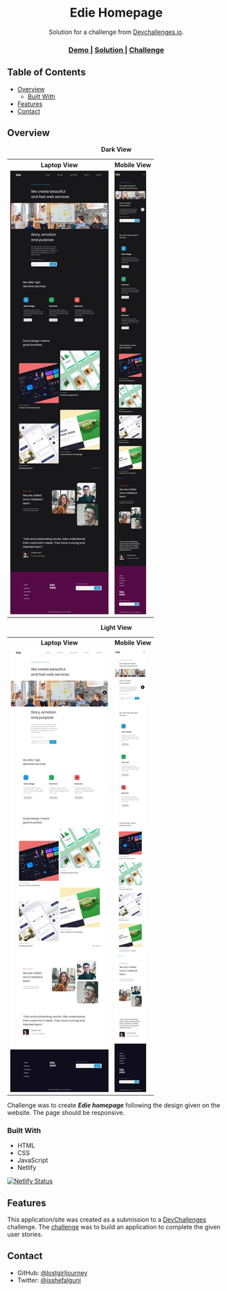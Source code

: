 <h1 align="center">Edie Homepage</h1>

<div align="center">
   Solution for a challenge from  <a href="http://devchallenges.io" target="_blank">Devchallenges.io</a>.
</div>

<div align="center">
  <h3>
    <a href="https://edie-homepage-solution.netlify.app/">
      Demo
    </a>
    <span> | </span>
    <a href="https://devchallenges.io/solutions/I9V56oUEmc1BgZWcI9ol">
      Solution
    </a>
    <span> | </span>
    <a href="https://devchallenges.io/challenges/xobQBuf8zWWmiYMIAZe0">
      Challenge
    </a>
  </h3>
</div>

## Table of Contents

- [Overview](#overview)
  - [Built With](#built-with)
- [Features](#features)
- [Contact](#contact)

## Overview

<p align = "center">
  <b>Dark View</b>
  <table>
    <tr>
      <th>Laptop View</th>
      <th>Mobile View</th>
    </tr>
    <tr>
      <td>
        <img src = "assets/screenshots/dark-desktop.jpeg">
      </td>
      <td>
        <img src = "assets/screenshots/dark-mobile.jpeg">
      </td>
    </tr>
  </table>
</p>
<p align = "center">
  <b>Light View</b>
  <table>
    <tr>
      <th>Laptop View</th>
      <th>Mobile View</th>
    </tr>
    <tr>
      <td>
        <img src = "assets/screenshots/light-desktop.jpeg">
      </td>
      <td>
        <img src = "assets/screenshots/light-mobile.jpeg">
      </td>
    </tr>
  </table>
</p>

Challenge was to create **_Edie homepage_** following the design given on the website. The page should be responsive.

### Built With

- HTML
- CSS
- JavaScript
- Netlify

[![Netlify Status](https://api.netlify.com/api/v1/badges/c5b010eb-f820-4908-b86e-77ba2669c953/deploy-status)](https://edie-homepage-solution.netlify.app/)

## Features

This application/site was created as a submission to a [DevChallenges](https://devchallenges.io/challenges) challenge. The [challenge](https://devchallenges.io/challenges/xobQBuf8zWWmiYMIAZe0) was to build an application to complete the given user stories.

## Contact

- GitHub: [@lostgirljourney](https://github.com/lostgirljourney)
- Twitter: [@isshefalguni](https://twitter.com/isshefalguni)
